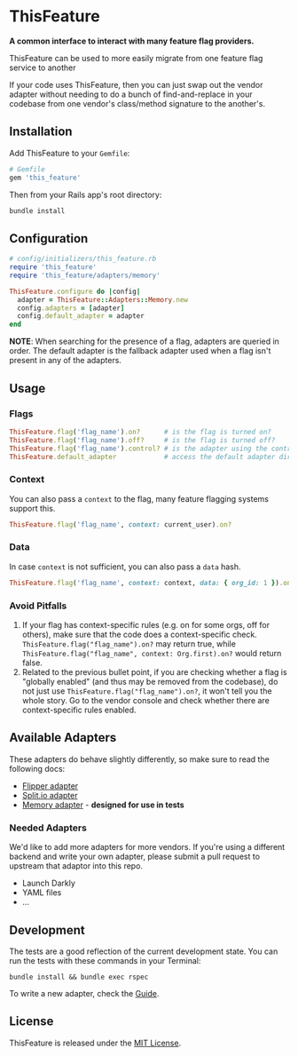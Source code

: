# ThisFeature

**A common interface to interact with many feature flag providers.**

ThisFeature can be used to more easily migrate from one feature flag service to another

If your code uses ThisFeature, then you can just swap out the vendor adapter without needing to do a bunch of find-and-replace in your codebase from one vendor's class/method signature to the another's.

## Installation

Add ThisFeature to your `Gemfile`:

```ruby
# Gemfile
gem 'this_feature'
```

Then from your Rails app's root directory:

```sh
bundle install
```

## Configuration

```ruby
# config/initializers/this_feature.rb
require 'this_feature'
require 'this_feature/adapters/memory'

ThisFeature.configure do |config|
  adapter = ThisFeature::Adapters::Memory.new
  config.adapters = [adapter]
  config.default_adapter = adapter
end
```

**NOTE**: When searching for the presence of a flag, adapters are queried in order. The default adapter is the fallback adapter used when a flag isn't present in any of the adapters.

## Usage

### Flags

```ruby
ThisFeature.flag('flag_name').on?      # is the flag is turned on?
ThisFeature.flag('flag_name').off?     # is the flag is turned off?
ThisFeature.flag('flag_name').control? # is the adapter using the control?
ThisFeature.default_adapter            # access the default adapter directly if needed
```

### Context

You can also pass a `context` to the flag, many feature flagging systems support this.

```ruby
ThisFeature.flag('flag_name', context: current_user).on?
```

### Data

In case `context` is not sufficient, you can also pass a `data` hash.

```ruby
ThisFeature.flag('flag_name', context: context, data: { org_id: 1 }).on?
```

### Avoid Pitfalls

1. If your flag has context-specific rules (e.g. on for some orgs, off for others), make sure that the code does a context-specific check. `ThisFeature.flag("flag_name").on?` may return true, while `ThisFeature.flag("flag_name", context: Org.first).on?` would return false.
2. Related to the previous bullet point, if you are checking whether a flag is "globally enabled" (and thus may be removed from the codebase), do not just use `ThisFeature.flag("flag_name").on?`, it won't tell you the whole story.  Go to the vendor console and check whether there are context-specific rules enabled.

## Available Adapters

These adapters do behave slightly differently, so make sure to read the following docs:

- [Flipper adapter](./docs/flipper.md)
- [Split.io adapter](./docs/splitio.md)
- [Memory adapter](./docs/memory.md) - **designed for use in tests**

### Needed Adapters

We'd like to add more adapters for more vendors.
If you're using a different backend and write your own adapter,
please submit a pull request to upstream that adaptor into this repo.

- Launch Darkly
- YAML files
- ...

## Development

The tests are a good reflection of the current development state.
You can run the tests with these commands in your Terminal:

```
bundle install && bundle exec rspec
```

To write a new adapter, check the [Guide](./docs/writing_an_adapter.md).

## License

ThisFeature is released under the [MIT License](https://choosealicense.com/licenses/mit).
